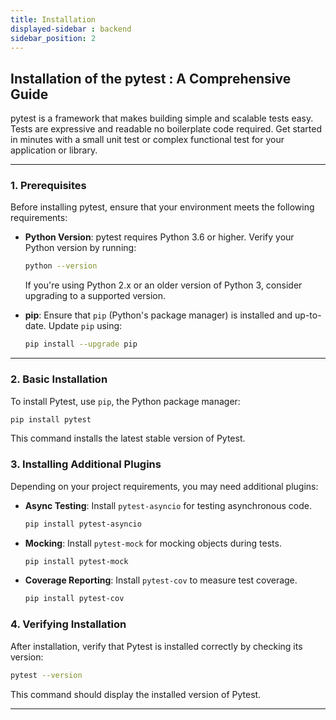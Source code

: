 ```yaml
---
title: Installation
displayed-sidebar : backend
sidebar_position: 2
---
```

## **Installation of the pytest : A Comprehensive Guide**

pytest is a framework that makes building simple and scalable tests easy. Tests are expressive and readable no boilerplate code required. Get started in minutes with a small unit test or complex functional test for your application or library.

---


### **1. Prerequisites**
Before installing pytest, ensure that your environment meets the following requirements:

- **Python Version**: pytest requires Python 3.6 or higher. Verify your Python version by running:
  ```bash
  python --version
  ```
  If you're using Python 2.x or an older version of Python 3, consider upgrading to a supported version.

- **pip**: Ensure that `pip` (Python's package manager) is installed and up-to-date. Update `pip` using:
  ```bash
  pip install --upgrade pip
  ```

---

### **2. Basic Installation**
To install Pytest, use `pip`, the Python package manager:
```bash
pip install pytest
```

This command installs the latest stable version of Pytest.

### **3. Installing Additional Plugins**
Depending on your project requirements, you may need additional plugins:
- **Async Testing**: Install `pytest-asyncio` for testing asynchronous code.
  ```bash
  pip install pytest-asyncio
  ```
- **Mocking**: Install `pytest-mock` for mocking objects during tests.
  ```bash
  pip install pytest-mock
  ```
- **Coverage Reporting**: Install `pytest-cov` to measure test coverage.
  ```bash
  pip install pytest-cov
  ```

### **4. Verifying Installation**
After installation, verify that Pytest is installed correctly by checking its version:
```bash
pytest --version
```
This command should display the installed version of Pytest.

---